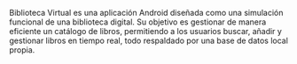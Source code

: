 Biblioteca Virtual es una aplicación Android diseñada como una simulación funcional de una biblioteca digital.
Su objetivo es gestionar de manera eficiente un catálogo de libros, permitiendo a los usuarios buscar, 
añadir y gestionar libros en tiempo real, todo respaldado por una base de datos local propia.
